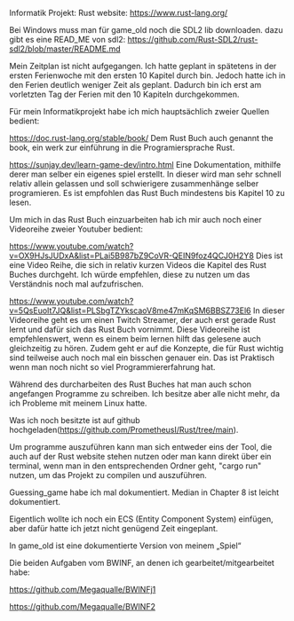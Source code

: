 Informatik Projekt:
Rust website: https://www.rust-lang.org/

Bei Windows muss man für game_old noch die SDL2 lib downloaden. dazu gibt es eine READ_ME von sdl2: https://github.com/Rust-SDL2/rust-sdl2/blob/master/README.md

Mein Zeitplan ist nicht aufgegangen. Ich hatte geplant in spätetens in der ersten Ferienwoche mit den ersten 10 Kapitel durch bin. Jedoch hatte ich in den Ferien deutlich weniger Zeit als geplant. Dadurch bin ich erst am vorletzten Tag der Ferien mit den 10 Kapiteln durchgekommen. 

Für mein Informatikprojekt habe ich mich hauptsächlich zweier Quellen bedient:

https://doc.rust-lang.org/stable/book/
Dem Rust Buch auch genannt the book, ein werk zur einführung in die Programiersprache Rust.

https://sunjay.dev/learn-game-dev/intro.html
Eine Dokumentation, mithilfe derer man selber ein eigenes spiel erstellt. In dieser wird man sehr schnell relativ allein gelassen und soll schwierigere zusammenhänge selber programieren.
Es ist empfohlen das Rust Buch mindestens bis Kapitel 10 zu lesen.

Um mich in das Rust Buch einzuarbeiten hab ich mir auch noch einer Videoreihe zweier Youtuber bedient:

https://www.youtube.com/watch?v=OX9HJsJUDxA&list=PLai5B987bZ9CoVR-QEIN9foz4QCJ0H2Y8
Dies ist eine Video Reihe, die sich in relativ kurzen Videos die Kapitel des Rust Buches durchgeht. Ich würde empfehlen, diese zu nutzen um das Verständnis noch mal aufzufrischen.

https://www.youtube.com/watch?v=5QsEuoIt7JQ&list=PLSbgTZYkscaoV8me47mKqSM6BBSZ73El6
In dieser Videoreihe geht es um einen Twitch Streamer, der auch erst gerade Rust lernt und dafür sich das Rust Buch vornimmt. Diese Videoreihe ist empfehlenswert, wenn es einem beim lernen hilft das gelesene auch gleichzeitig zu hören. Zudem geht er auf die Konzepte, die für Rust wichtig sind teilweise auch noch mal ein bisschen genauer ein. Das ist Praktisch wenn man noch nicht so viel Programmiererfahrung hat.

Während des durcharbeiten des Rust Buches hat man auch schon angefangen Programme zu schreiben. Ich besitze aber alle nicht mehr, da ich Probleme mit meinem Linux hatte.

Was ich noch besitzte ist auf github hochgeladen(https://github.com/PrometheusI/Rust/tree/main).

Um programme auszuführen kann man sich entweder eins der Tool, die auch auf der Rust website stehen nutzen oder man kann direkt über ein terminal, wenn man in den entsprechenden Ordner geht, "cargo run" nutzen, um das Projekt zu compilen und auszuführen. 

Guessing_game habe ich mal dokumentiert.
Median in Chapter 8 ist leicht dokumentiert.

Eigentlich wollte ich noch ein ECS (Entity Component System) einfügen, aber dafür hatte ich jetzt nicht genügend Zeit eingeplant.

In game_old ist eine  dokumentierte Version von meinem „Spiel“



Die beiden Aufgaben vom BWINF, an denen ich gearbeitet/mitgearbeitet habe:

https://github.com/Megaqualle/BWINFj1

https://github.com/Megaqualle/BWINF2

